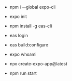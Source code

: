 <!-- @format -->

- npm i --global expo-cli
- expo init

- npm install -g eas-cli
- eas login
- eas build:configure
- expo whoami

- npx create-expo-app@latest
- npm run start
